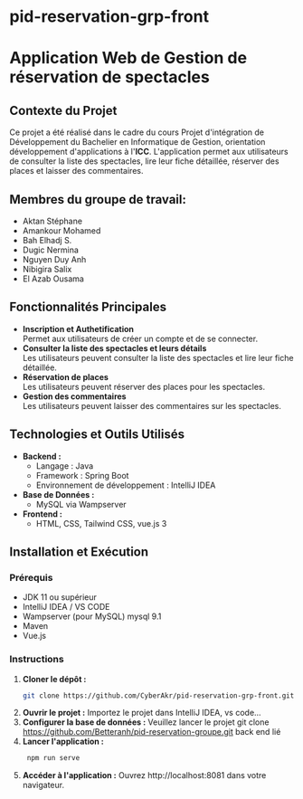 # pid-reservation-grp-front
# Application Web de Gestion de réservation de spectacles

## Contexte du Projet

Ce projet a été réalisé dans le cadre du cours Projet d'intégration de Développement du Bachelier en Informatique de Gestion, orientation développement d'applications à l'**ICC**. L'application permet aux utilisateurs de consulter la liste des spectacles, lire leur fiche détaillée, réserver des places et laisser des commentaires.

## Membres du groupe de travail:

- Aktan Stéphane
- Amankour Mohamed
- Bah Elhadj S.
- Dugic Nermina
- Nguyen Duy Anh
- Nibigira Salix
- El Azab Ousama

## Fonctionnalités Principales

- **Inscription et Authetification**  
  Permet aux utilisateurs de créer un compte et de se connecter.
- **Consulter la liste des spectacles et leurs détails**  
  Les utilisateurs peuvent consulter la liste des spectacles et lire leur fiche détaillée.
- **Réservation de places**  
  Les utilisateurs peuvent réserver des places pour les spectacles.
- **Gestion des commentaires**  
  Les utilisateurs peuvent laisser des commentaires sur les spectacles.

## Technologies et Outils Utilisés
- **Backend :**
    - Langage : Java
    - Framework : Spring Boot
    - Environnement de développement : IntelliJ IDEA
- **Base de Données :**
    - MySQL via Wampserver
- **Frontend :**
    - HTML, CSS, Tailwind CSS, vue.js 3

## Installation et Exécution

### Prérequis
- JDK 11 ou supérieur
- IntelliJ IDEA / VS CODE
- Wampserver (pour MySQL) mysql 9.1
- Maven
- Vue.js

### Instructions

1. **Cloner le dépôt :**
   ```bash
   git clone https://github.com/CyberAkr/pid-reservation-grp-front.git
2. **Ouvrir le projet :**
   Importez le projet dans IntelliJ IDEA, vs code...
3. **Configurer la base de données :**
   Veuillez lancer le projet git clone https://github.com/Betteranh/pid-reservation-groupe.git back end lié
4. **Lancer l'application :**
    ```bash
     npm run serve 
5. **Accéder à l'application :**
   Ouvrez http://localhost:8081 dans votre navigateur.
   
